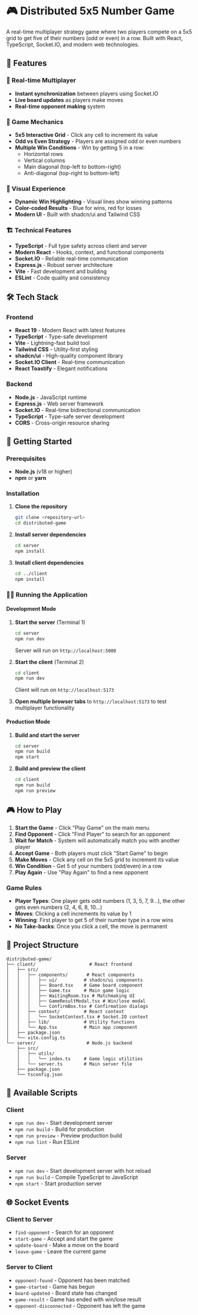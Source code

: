 # 🎮 Distributed 5x5 Number Game

A real-time multiplayer strategy game where two players compete on a 5x5 grid to get five of their numbers (odd or even) in a row. Built with React, TypeScript, Socket.IO, and modern web technologies.

## 🌟 Features

### 🚀 Real-time Multiplayer
- **Instant synchronization** between players using Socket.IO
- **Live board updates** as players make moves
- **Real-time opponent making** system

### 🎯 Game Mechanics
- **5x5 Interactive Grid** - Click any cell to increment its value
- **Odd vs Even Strategy** - Players are assigned odd or even numbers
- **Multiple Win Conditions** - Win by getting 5 in a row:
  - Horizontal rows
  - Vertical columns
  - Main diagonal (top-left to bottom-right)
  - Anti-diagonal (top-right to bottom-left)

### 🎨 Visual Experience
- **Dynamic Win Highlighting** - Visual lines show winning patterns
- **Color-coded Results** - Blue for wins, red for losses
- **Modern UI** - Built with shadcn/ui and Tailwind CSS


### 🏗️ Technical Features
- **TypeScript** - Full type safety across client and server
- **Modern React** - Hooks, context, and functional components
- **Socket.IO** - Reliable real-time communication
- **Express.js** - Robust server architecture
- **Vite** - Fast development and building
- **ESLint** - Code quality and consistency

## 🛠️ Tech Stack

### Frontend
- **React 19** - Modern React with latest features
- **TypeScript** - Type-safe development
- **Vite** - Lightning-fast build tool
- **Tailwind CSS** - Utility-first styling
- **shadcn/ui** - High-quality component library
- **Socket.IO Client** - Real-time communication
- **React Toastify** - Elegant notifications

### Backend
- **Node.js** - JavaScript runtime
- **Express.js** - Web server framework
- **Socket.IO** - Real-time bidirectional communication
- **TypeScript** - Type-safe server development
- **CORS** - Cross-origin resource sharing

## 🚀 Getting Started

### Prerequisites
- **Node.js** (v18 or higher)
- **npm** or **yarn**

### Installation

1. **Clone the repository**
   ```bash
   git clone <repository-url>
   cd distributed-game
   ```

2. **Install server dependencies**
   ```bash
   cd server
   npm install
   ```

3. **Install client dependencies**
   ```bash
   cd ../client
   npm install
   ```

### 🏃‍♂️ Running the Application

#### Development Mode

1. **Start the server** (Terminal 1)
   ```bash
   cd server
   npm run dev
   ```
   Server will run on `http://localhost:5000`

2. **Start the client** (Terminal 2)
   ```bash
   cd client
   npm run dev
   ```
   Client will run on `http://localhost:5173`

3. **Open multiple browser tabs** to `http://localhost:5173` to test multiplayer functionality

#### Production Mode

1. **Build and start the server**
   ```bash
   cd server
   npm run build
   npm start
   ```

2. **Build and preview the client**
   ```bash
   cd client
   npm run build
   npm run preview
   ```

## 🎮 How to Play

1. **Start the Game** - Click "Play Game" on the main menu
2. **Find Opponent** - Click "Find Player" to search for an opponent
3. **Wait for Match** - System will automatically match you with another player
4. **Accept Game** - Both players must click "Start Game" to begin
5. **Make Moves** - Click any cell on the 5x5 grid to increment its value
6. **Win Condition** - Get 5 of your numbers (odd/even) in a row
8. **Play Again** - Use "Play Again" to find a new opponent

### Game Rules
- **Player Types**: One player gets odd numbers (1, 3, 5, 7, 9...), the other gets even numbers (2, 4, 6, 8, 10...)
- **Moves**: Clicking a cell increments its value by 1
- **Winning**: First player to get 5 of their number type in a row wins
- **No Take-backs**: Once you click a cell, the move is permanent

## 📁 Project Structure

```
distributed-game/
├── client/                    # React frontend
│   ├── src/
│   │   ├── components/       # React components
│   │   │   ├── ui/          # shadcn/ui components
│   │   │   ├── Board.tsx    # Game board component
│   │   │   ├── Game.tsx     # Main game logic
│   │   │   ├── WaitingRoom.tsx # Matchmaking UI
│   │   │   ├── GameResultModal.tsx # Win/lose modal
│   │   │   └── ConfirmBox.tsx # Confirmation dialogs
│   │   ├── context/         # React context
│   │   │   └── SocketContext.tsx # Socket.IO context
│   │   ├── lib/             # Utility functions
│   │   └── App.tsx          # Main app component
│   ├── package.json
│   └── vite.config.ts
└── server/                   # Node.js backend
    ├── src/
    │   ├── utils/
    │   │   └── index.ts     # Game logic utilities
    │   └── server.ts        # Main server file
    ├── package.json
    └── tsconfig.json
```

## 🔧 Available Scripts

### Client
- `npm run dev` - Start development server
- `npm run build` - Build for production
- `npm run preview` - Preview production build
- `npm run lint` - Run ESLint

### Server
- `npm run dev` - Start development server with hot reload
- `npm run build` - Compile TypeScript to JavaScript
- `npm start` - Start production server

## 🌐 Socket Events

### Client to Server
- `find-opponent` - Search for an opponent
- `start-game` - Accept and start the game
- `update-board` - Make a move on the board
- `leave-game` - Leave the current game

### Server to Client
- `opponent-found` - Opponent has been matched
- `game-started` - Game has begun
- `board-updated` - Board state has changed
- `game-result` - Game has ended with win/lose result
- `opponent-disconnected` - Opponent has left the game
